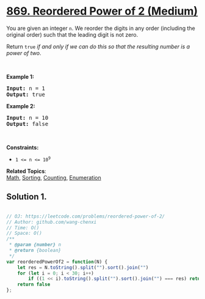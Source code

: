 # [869. Reordered Power of 2 (Medium)](https://leetcode.com/problems/reordered-power-of-2/)

<p>You are given an integer <code>n</code>. We reorder the digits in any order (including the original order) such that the leading digit is not zero.</p>

<p>Return <code>true</code> <em>if and only if we can do this so that the resulting number is a power of two</em>.</p>

<p>&nbsp;</p>
<p><strong>Example 1:</strong></p>

<pre><strong>Input:</strong> n = 1
<strong>Output:</strong> true
</pre>

<p><strong>Example 2:</strong></p>

<pre><strong>Input:</strong> n = 10
<strong>Output:</strong> false
</pre>

<p>&nbsp;</p>
<p><strong>Constraints:</strong></p>

<ul>
	<li><code>1 &lt;= n &lt;= 10<sup>9</sup></code></li>
</ul>


**Related Topics**:  
[Math](https://leetcode.com/tag/math/), [Sorting](https://leetcode.com/tag/sorting/), [Counting](https://leetcode.com/tag/counting/), [Enumeration](https://leetcode.com/tag/enumeration/)

## Solution 1.

```js

// OJ: https://leetcode.com/problems/reordered-power-of-2/
// Author: github.com/wang-chenxi
// Time: O()
// Space: O()
/**
 * @param {number} n
 * @return {boolean}
 */
var reorderedPowerOf2 = function(N) {
    let res = N.toString().split("").sort().join("")
    for (let i = 0; i < 30; i++)
        if ((1 << i).toString().split("").sort().join("") === res) return true
    return false
};

```